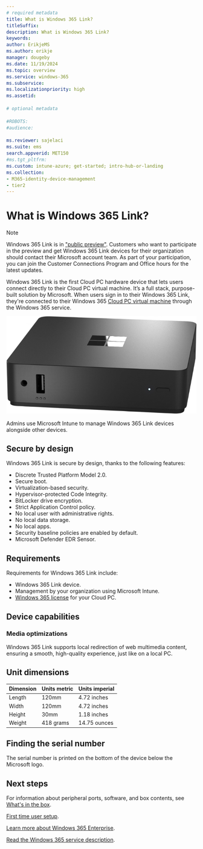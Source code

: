 ```yaml
---
# required metadata
title: What is Windows 365 Link?
titleSuffix:
description: What is Windows 365 Link?
keywords:
author: ErikjeMS  
ms.author: erikje
manager: dougeby
ms.date: 11/19/2024
ms.topic: overview
ms.service: windows-365
ms.subservice:
ms.localizationpriority: high
ms.assetid: 

# optional metadata

#ROBOTS:
#audience:

ms.reviewer: sajelaci
ms.suite: ems
search.appverid: MET150
#ms.tgt_pltfrm:
ms.custom: intune-azure; get-started; intro-hub-or-landing
ms.collection:
- M365-identity-device-management
- tier2
---
```


# What is Windows 365 Link?

> [!NOTE]
> Windows 365 Link is in ["public preview"](../public-preview.md). Customers who want to participate in the preview and get Windows 365 Link devices for their organization should contact their Microsoft account team. As part of your participation, you can join the Customer Connections Program and Office hours for the latest updates.

Windows 365 Link is the first Cloud PC hardware device that lets users connect directly to their Cloud PC virtual machine. It’s a full stack, purpose-built solution by Microsoft. When users sign in to their Windows 365 Link, they're connected to their Windows 365 [Cloud PC virtual machine](/windows-365/overview#what-is-a-cloud-pc) through the Windows 365 service.

![Image of the Windows 365 Link device.](media/overview/device-front.png)

Admins use Microsoft Intune to manage Windows 365 Link devices alongside other devices.

## Secure by design

Windows 365 Link is secure by design, thanks to the following features:

- Discrete Trusted Platform Model 2.0.
- Secure boot.
- Virtualization-based security.
- Hypervisor-protected Code Integrity.
- BitLocker drive encryption.
- Strict Application Control policy.
- No local user with administrative rights.
- No local data storage.
- No local apps.
- Security baseline policies are enabled by default.
- Microsoft Defender EDR Sensor.

## Requirements

Requirements for Windows 365 Link include:

- Windows 365 Link device.
- Management by your organization using Microsoft Intune.
- [Windows 365 license](https://www.microsoft.com/licensing/product-licensing/windows-365?rtc=1) for your Cloud PC.

## Device capabilities

### Media optimizations

Windows 365 Link supports local redirection of web multimedia content, ensuring a smooth, high-quality experience, just like on a local PC.

## Unit dimensions

| Dimension | Units metric | Units imperial |
| --- | --- | --- |
| Length | 120mm | 4.72 inches |
| Width | 120mm | 4.72 inches |
| Height | 30mm | 1.18 inches |
| Weight | 418 grams | 14.75 ounces |

## Finding the serial number

The serial number is printed on the bottom of the device below the Microsoft logo.

<!-- ########################## -->
## Next steps

For information about peripheral ports, software, and box contents, see [What's in the box](whats-in-the-box.md).

[First time user setup](setup.md).

[Learn more about Windows 365 Enterprise](../enterprise/overview.md).

[Read the Windows 365 service description](/office365/servicedescriptions/windows-365-service-description/windows-365-service-description).
